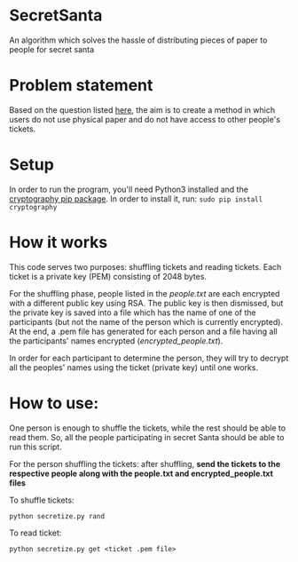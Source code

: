 # SecretSanta
An algorithm which solves the hassle of distributing pieces of paper to people for secret santa

# Problem statement

Based on the question listed [here](https://math.stackexchange.com/questions/2896780/secret-santa-algorithm-that-does-not-rely-on-a-trusted-3rd-party),  the aim is to create a method in which users do not use physical paper and do not have access to other people's tickets.

# Setup

In order to run the program, you'll need Python3 installed and the [cryptography pip package](https://cryptography.io/en/latest/). In order to install it, run: `sudo pip install cryptography`

# How it works

This code serves two purposes: shuffling tickets and reading tickets. Each ticket is a private key (PEM) consisting of 2048 bytes. 

For the shuffling phase, people listed in the _people.txt_ are each encrypted with a different public key using RSA. The public key is then dismissed, but the private key is saved into a file which has the name of one of the participants (but not the name of the person which is currently encrypted). At the end, a .pem file has generated for each person and a file having all the participants' names encrypted (_encrypted_people.txt_).

In order for each participant to determine the person, they will try to decrypt all the peoples' names using the ticket (private key) until one works.

# How to use:

One person is enough to shuffle the tickets, while the rest should be able to read them. So, all the people participating in secret Santa should be able to run this script. 

For the person shuffling the tickets: after shuffling, **send the tickets to the respective people along with the people.txt and encrypted_people.txt files**

To shuffle tickets:

`python secretize.py rand`

To read ticket:

`python secretize.py get <ticket .pem file>`
